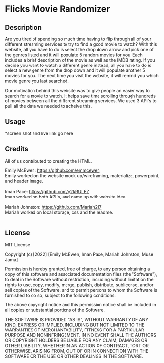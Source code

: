# Flicks Movie Randomizer

## Description

Are you tired of spending so much time having to flip through all of your different streaming services to try to find a good movie to watch? With this website, all you have to do is select the drop down arrow and pick one of the genres listed and it will populate 5 random movies for you. Each includes a brief description of the movie as well as the IMDB rating. If you decide you want to watch a different genre instead, all you have to do is select a new genre from the drop down and it will populate another 5 movies for you. The next time you visit the website, it will remind you which movie genre you last searched.

Our motivation behind this website was to give people an easier way to search for a movie to watch. It helps save time scrolling through hundreds of movies between all the different streaming services. We used 3 API's to pull all the data we needed to acheive this. 

## Usage

*screen shot and live link go here

## Credits
All of us contributed to creating the HTML.

Emily McEwen: https://github.com/emmcewen <br>
    Emily worked on the website mock up/wireframing, materialize, powerpoint, and header image.<br>
    <br>
Iman Pace: https://github.com/y2kRULEZ<br>
    Iman worked on both API's, and came up with website idea.<br>
    <br>
Mariah Johnston: https://github.com/Mariah217<br>
    Mariah worked on local storage, css and the readme.<br>
    <br>

## License

MIT License

Copyright (c) [2022] [Emily McEwen, Iman Pace, Mariah Johnston, Muse Jama]

Permission is hereby granted, free of charge, to any person obtaining a copy
of this software and associated documentation files (the "Software"), to deal
in the Software without restriction, including without limitation the rights
to use, copy, modify, merge, publish, distribute, sublicense, and/or sell
copies of the Software, and to permit persons to whom the Software is
furnished to do so, subject to the following conditions:

The above copyright notice and this permission notice shall be included in all
copies or substantial portions of the Software.

THE SOFTWARE IS PROVIDED "AS IS", WITHOUT WARRANTY OF ANY KIND, EXPRESS OR
IMPLIED, INCLUDING BUT NOT LIMITED TO THE WARRANTIES OF MERCHANTABILITY,
FITNESS FOR A PARTICULAR PURPOSE AND NONINFRINGEMENT. IN NO EVENT SHALL THE
AUTHORS OR COPYRIGHT HOLDERS BE LIABLE FOR ANY CLAIM, DAMAGES OR OTHER
LIABILITY, WHETHER IN AN ACTION OF CONTRACT, TORT OR OTHERWISE, ARISING FROM,
OUT OF OR IN CONNECTION WITH THE SOFTWARE OR THE USE OR OTHER DEALINGS IN THE
SOFTWARE.
